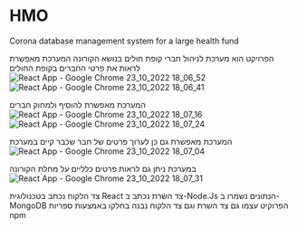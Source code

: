 # HMO
Corona database management system for a large health fund

הפרויקט הוא מערכת לניהול חברי קופת חולים בנושא הקורונה
המערכת מאפשרת לראות את פרטי החברים בקופת החולים
![‪React App - Google Chrome‬ 23_10_2022 18_06_52](https://user-images.githubusercontent.com/108619649/197400481-b7838596-f32b-48fd-af30-3ae24f5ec60f.png)
![‪React App - Google Chrome‬ 23_10_2022 18_06_41](https://user-images.githubusercontent.com/108619649/197400334-dbbe4532-d2fb-4774-be6e-97a118a7b461.png)

המערכת מאפשרת להוסיף ולמחוק חברים
![‪React App - Google Chrome‬ 23_10_2022 18_07_16](https://user-images.githubusercontent.com/108619649/197400515-c1f76d5e-902d-4755-a151-837c19e884ac.png)
![‪React App - Google Chrome‬ 23_10_2022 18_07_24](https://user-images.githubusercontent.com/108619649/197400549-b615a54e-4b5e-4d27-b381-ddc949e28954.png)

המערכת מאפשרת גם כן לערוך פרטים של חבר שכבר קיים במערכת
![‪React App - Google Chrome‬ 23_10_2022 18_07_04](https://user-images.githubusercontent.com/108619649/197400591-25e3763a-57a5-4e08-b286-65838fe48396.png)

במערכת ניתן גם לראות פרטים כלליים על מחלת הקורונה
![‪React App - Google Chrome‬ 23_10_2022 18_07_31](https://user-images.githubusercontent.com/108619649/197400631-7830f0f0-313f-48c6-8a0a-57a83c18f4ac.png)

צד הלקוח נכתב בטכנולוגית React
צד השרת נכתב ב-Node.Js
הנתונים נשמרו ב-MongoDB
הפרוקיט עצמו גם צד השרת וגם צד הלקוח נבנה בחלקו באמצעות ספריות npm
